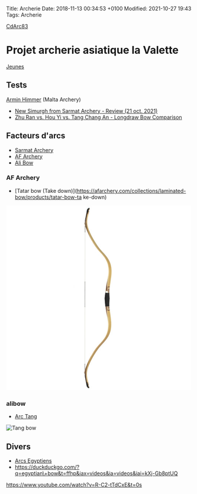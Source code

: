 Title:  Archerie
Date:   2018-11-13 00:34:53 +0100
Modified: 2021-10-27 19:43
Tags: Archerie


[CdArc83](https://www.cdarc83.com/)


# Projet archerie asiatique la Valette

[Jeunes](https://www.alibowshop.com/youth-bow)


## Tests

[Armin Himmer](https://www.youtube.com/channel/UCdnnPT5tB2Wx-LeOe4mu8Dw) (Malta Archery)

* [New Simurgh from Sarmat Archery - Review (21 oct. 2021)](https://www.youtube.com/watch?v=ziTfa-OGu4c)
* [Zhu Ran vs. Hou Yi vs. Tang Chang An - Longdraw Bow Comparison](https://www.youtube.com/watch?v=K2iisOwnkxs)


## Facteurs d'arcs

* [Sarmat Archery](https://sarmatarchery.com/)
* [AF Archery](https://afarchery.com/)
* [Ali Bow](https://www.alibowshop.com/)

### AF Archery

* [Tatar bow (Take down)](https://afarchery.com/collections/laminated-bow/products/tatar-bow-ta
ke-down)

![Tatar bow](/img/archerie/af-tatar-bow.jpg)

### alibow

* [Arc Tang](https://www.alibowshop.com/product-page/tang-chang-an)


![Tang bow]({filename}/img/archerie/alibow-tang-bow.jpg)

## Divers

* [Arcs Egyptiens](https://duckduckgo.com/?q=egyptian\+bow&t=ffhp&iax=videos&ia=videos&iai=Xia09Ix-NJs)
* <https://duckduckgo.com/?q=egyptian\+bow&t=ffhp&iax=videos&ia=videos&iai=kXj-Gb8ptUQ>

<https://www.youtube.com/watch?v=R-C2-tTdCxE&t=0s>


